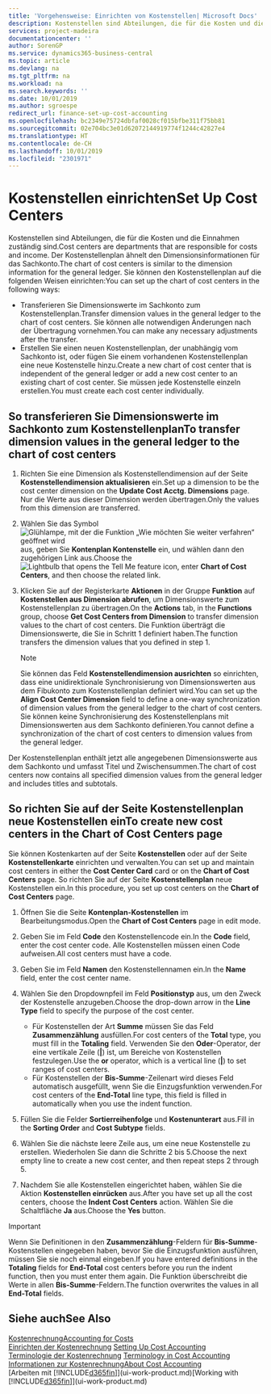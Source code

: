 ```yaml
---
title: 'Vorgehensweise: Einrichten von Kostenstellen| Microsoft Docs'
description: Kostenstellen sind Abteilungen, die für die Kosten und die Einnahmen zuständig sind. Der Kostenstellenplan ähnelt den Dimensionsinformationen für das Sachkonto.
services: project-madeira
documentationcenter: ''
author: SorenGP
ms.service: dynamics365-business-central
ms.topic: article
ms.devlang: na
ms.tgt_pltfrm: na
ms.workload: na
ms.search.keywords: ''
ms.date: 10/01/2019
ms.author: sgroespe
redirect_url: finance-set-up-cost-accounting
ms.openlocfilehash: bc2349e75724dbfaf0028cf015bfbe311f75bb81
ms.sourcegitcommit: 02e704bc3e01d62072144919774f1244c42827e4
ms.translationtype: HT
ms.contentlocale: de-CH
ms.lasthandoff: 10/01/2019
ms.locfileid: "2301971"
---
```

# <a name="set-up-cost-centers"></a><span data-ttu-id="91917-104">Kostenstellen einrichten</span><span class="sxs-lookup"><span data-stu-id="91917-104">Set Up Cost Centers</span></span>
<span data-ttu-id="91917-105">Kostenstellen sind Abteilungen, die für die Kosten und die Einnahmen zuständig sind.</span><span class="sxs-lookup"><span data-stu-id="91917-105">Cost centers are departments that are responsible for costs and income.</span></span> <span data-ttu-id="91917-106">Der Kostenstellenplan ähnelt den Dimensionsinformationen für das Sachkonto.</span><span class="sxs-lookup"><span data-stu-id="91917-106">The chart of cost centers is similar to the dimension information for the general ledger.</span></span> <span data-ttu-id="91917-107">Sie können den Kostenstellenplan auf die folgenden Weisen einrichten:</span><span class="sxs-lookup"><span data-stu-id="91917-107">You can set up the chart of cost centers in the following ways:</span></span>  

-   <span data-ttu-id="91917-108">Transferieren Sie Dimensionswerte im Sachkonto zum Kostenstellenplan.</span><span class="sxs-lookup"><span data-stu-id="91917-108">Transfer dimension values in the general ledger to the chart of cost centers.</span></span> <span data-ttu-id="91917-109">Sie können alle notwendigen Änderungen nach der Übertragung vornehmen.</span><span class="sxs-lookup"><span data-stu-id="91917-109">You can make any necessary adjustments after the transfer.</span></span>  
-   <span data-ttu-id="91917-110">Erstellen Sie einen neuen Kostenstellenplan, der unabhängig vom Sachkonto ist, oder fügen Sie einem vorhandenen Kostenstellenplan eine neue Kostenstelle hinzu.</span><span class="sxs-lookup"><span data-stu-id="91917-110">Create a new chart of cost center that is independent of the general ledger or add a new cost center to an existing chart of cost center.</span></span> <span data-ttu-id="91917-111">Sie müssen jede Kostenstelle einzeln erstellen.</span><span class="sxs-lookup"><span data-stu-id="91917-111">You must create each cost center individually.</span></span>  

## <a name="to-transfer-dimension-values-in-the-general-ledger-to-the-chart-of-cost-centers"></a><span data-ttu-id="91917-112">So transferieren Sie Dimensionswerte im Sachkonto zum Kostenstellenplan</span><span class="sxs-lookup"><span data-stu-id="91917-112">To transfer dimension values in the general ledger to the chart of cost centers</span></span>  
1.  <span data-ttu-id="91917-113">Richten Sie eine Dimension als Kostenstellendimension auf der Seite **Kostenstellendimension aktualisieren** ein.</span><span class="sxs-lookup"><span data-stu-id="91917-113">Set up a dimension to be the cost center dimension on the **Update Cost Acctg. Dimensions** page.</span></span> <span data-ttu-id="91917-114">Nur die Werte aus dieser Dimension werden übertragen.</span><span class="sxs-lookup"><span data-stu-id="91917-114">Only the values from this dimension are transferred.</span></span>  
2.  <span data-ttu-id="91917-115">Wählen Sie das Symbol ![Glühlampe, mit der die Funktion „Wie möchten Sie weiter verfahren“ geöffnet wird](media/ui-search/search_small.png "Wie möchten Sie weiter verfahren?") aus, geben Sie **Kontenplan Kontenstelle** ein, und wählen dann den zugehörigen Link aus.</span><span class="sxs-lookup"><span data-stu-id="91917-115">Choose the ![Lightbulb that opens the Tell Me feature](media/ui-search/search_small.png "Tell me what you want to do") icon, enter **Chart of Cost Centers**, and then choose the related link.</span></span>  
3.  <span data-ttu-id="91917-116">Klicken Sie auf der Registerkarte **Aktionen** in der Gruppe **Funktion** auf **Kostenstellen aus Dimension abrufen**, um Dimensionswerte zum Kostenstellenplan zu übertragen.</span><span class="sxs-lookup"><span data-stu-id="91917-116">On the **Actions** tab, in the **Functions** group, choose **Get Cost Centers from Dimension** to transfer dimension values to the chart of cost centers.</span></span> <span data-ttu-id="91917-117">Die Funktion überträgt die Dimensionswerte, die Sie in Schritt 1 definiert haben.</span><span class="sxs-lookup"><span data-stu-id="91917-117">The function transfers the dimension values that you defined in step 1.</span></span>  

    > [!NOTE]  
    >  <span data-ttu-id="91917-118">Sie können das Feld **Kostenstellendimension ausrichten** so einrichten, dass eine unidirektionale Synchronisierung von Dimensionswerten aus dem Fibukonto zum Kostenstellenplan definiert wird.</span><span class="sxs-lookup"><span data-stu-id="91917-118">You can set up the **Align Cost Center Dimension**  field to define a one-way synchronization of dimension values from the general ledger to the chart of cost centers.</span></span> <span data-ttu-id="91917-119">Sie können keine Synchronisierung des Kostenstellenplans mit Dimensionswerten aus dem Sachkonto definieren.</span><span class="sxs-lookup"><span data-stu-id="91917-119">You cannot define a synchronization of the chart of cost centers to dimension values from the general ledger.</span></span>  

<span data-ttu-id="91917-120">Der Kostenstellenplan enthält jetzt alle angegebenen Dimensionswerte aus dem Sachkonto und umfasst Titel und Zwischensummen.</span><span class="sxs-lookup"><span data-stu-id="91917-120">The chart of cost centers now contains all specified dimension values from the general ledger and includes titles and subtotals.</span></span>  

## <a name="to-create-new-cost-centers-in-the-chart-of-cost-centers-page"></a><span data-ttu-id="91917-121">So richten Sie auf der Seite Kostenstellenplan neue Kostenstellen ein</span><span class="sxs-lookup"><span data-stu-id="91917-121">To create new cost centers in the Chart of Cost Centers page</span></span>  
<span data-ttu-id="91917-122">Sie können Kostenkarten auf der Seite **Kostenstellen** oder auf der Seite **Kostenstellenkarte** einrichten und verwalten.</span><span class="sxs-lookup"><span data-stu-id="91917-122">You can set up and maintain cost centers in either the **Cost Center Card** card or on the **Chart of Cost Centers** page.</span></span> <span data-ttu-id="91917-123">So richten Sie auf der Seite **Kostenstellenplan** neue Kostenstellen ein.</span><span class="sxs-lookup"><span data-stu-id="91917-123">In this procedure, you set up cost centers on the **Chart of Cost Centers** page.</span></span>  

1. <span data-ttu-id="91917-124">Öffnen Sie die Seite **Kontenplan-Kostenstellen** im Bearbeitungsmodus.</span><span class="sxs-lookup"><span data-stu-id="91917-124">Open the **Chart of Cost Centers** page in edit mode.</span></span>  
2. <span data-ttu-id="91917-125">Geben Sie im Feld **Code** den Kostenstellencode ein.</span><span class="sxs-lookup"><span data-stu-id="91917-125">In the **Code** field, enter the cost center code.</span></span> <span data-ttu-id="91917-126">Alle Kostenstellen müssen einen Code aufweisen.</span><span class="sxs-lookup"><span data-stu-id="91917-126">All cost centers must have a code.</span></span>  
3. <span data-ttu-id="91917-127">Geben Sie im Feld **Namen** den Kostenstellennamen ein.</span><span class="sxs-lookup"><span data-stu-id="91917-127">In the **Name** field, enter the cost center name.</span></span>  
4. <span data-ttu-id="91917-128">Wählen Sie den Dropdownpfeil im Feld **Positionstyp** aus, um den Zweck der Kostenstelle anzugeben.</span><span class="sxs-lookup"><span data-stu-id="91917-128">Choose the drop-down arrow in the **Line Type** field to specify the purpose of the cost center.</span></span>  

    - <span data-ttu-id="91917-129">Für Kostenstellen der Art **Summe** müssen Sie das Feld **Zusammenzählung** ausfüllen.</span><span class="sxs-lookup"><span data-stu-id="91917-129">For cost centers of the **Total** type, you must fill in the **Totaling** field.</span></span> <span data-ttu-id="91917-130">Verwenden Sie den **Oder**-Operator, der eine vertikale Zeile (**&#124;**) ist, um Bereiche von Kostenstellen festzulegen.</span><span class="sxs-lookup"><span data-stu-id="91917-130">Use the **or** operator, which is a vertical line (**&#124;**) to set ranges of cost centers.</span></span>  
    - <span data-ttu-id="91917-131">Für Kostenstellen der **Bis-Summe**-Zeilenart wird dieses Feld automatisch ausgefüllt, wenn Sie die Einzugsfunktion verwenden.</span><span class="sxs-lookup"><span data-stu-id="91917-131">For cost centers of the **End-Total** line type, this field is filled in automatically when you use the indent function.</span></span>  
5.  <span data-ttu-id="91917-132">Füllen Sie die Felder **Sortierreihenfolge** und **Kostenunterart** aus.</span><span class="sxs-lookup"><span data-stu-id="91917-132">Fill in the **Sorting Order** and **Cost Subtype** fields.</span></span>  
6.  <span data-ttu-id="91917-133">Wählen Sie die nächste leere Zeile aus, um eine neue Kostenstelle zu erstellen. Wiederholen Sie dann die Schritte 2 bis 5.</span><span class="sxs-lookup"><span data-stu-id="91917-133">Choose the next empty line to create a new cost center, and then repeat steps 2 through 5.</span></span>  
7.  <span data-ttu-id="91917-134">Nachdem Sie alle Kostenstellen eingerichtet haben, wählen Sie die Aktion **Kostenstellen einrücken** aus.</span><span class="sxs-lookup"><span data-stu-id="91917-134">After you have set up all the cost centers, choose the **Indent Cost Centers** action.</span></span> <span data-ttu-id="91917-135">Wählen Sie die Schaltfläche **Ja** aus.</span><span class="sxs-lookup"><span data-stu-id="91917-135">Choose the **Yes** button.</span></span>  

> [!IMPORTANT]  
>  <span data-ttu-id="91917-136">Wenn Sie Definitionen in den **Zusammenzählung**-Feldern für **Bis-Summe**-Kostenstellen eingegeben haben, bevor Sie die Einzugsfunktion ausführen, müssen Sie sie noch einmal eingeben.</span><span class="sxs-lookup"><span data-stu-id="91917-136">If you have entered definitions in the **Totaling** fields for **End-Total** cost centers before you run the indent function, then you must enter them again.</span></span> <span data-ttu-id="91917-137">Die Funktion überschreibt die Werte in allen **Bis-Summe**-Feldern.</span><span class="sxs-lookup"><span data-stu-id="91917-137">The function overwrites the values in all **End-Total** fields.</span></span>  

## <a name="see-also"></a><span data-ttu-id="91917-138">Siehe auch</span><span class="sxs-lookup"><span data-stu-id="91917-138">See Also</span></span>  
[<span data-ttu-id="91917-139">Kostenrechnung</span><span class="sxs-lookup"><span data-stu-id="91917-139">Accounting for Costs</span></span>](finance-manage-cost-accounting.md)  
<span data-ttu-id="91917-140">[Einrichten der Kostenrechnung](finance-set-up-cost-accounting.md) </span><span class="sxs-lookup"><span data-stu-id="91917-140">[Setting Up Cost Accounting](finance-set-up-cost-accounting.md) </span></span>  
<span data-ttu-id="91917-141">[Terminologie der Kostenrechnung](finance-terminology-in-cost-accounting.md) </span><span class="sxs-lookup"><span data-stu-id="91917-141">[Terminology in Cost Accounting](finance-terminology-in-cost-accounting.md) </span></span>  
[<span data-ttu-id="91917-142">Informationen zur Kostenrechnung</span><span class="sxs-lookup"><span data-stu-id="91917-142">About Cost Accounting</span></span>](finance-about-cost-accounting.md)  
<span data-ttu-id="91917-143">[Arbeiten mit [!INCLUDE[d365fin](includes/d365fin_md.md)]](ui-work-product.md)</span><span class="sxs-lookup"><span data-stu-id="91917-143">[Working with [!INCLUDE[d365fin](includes/d365fin_md.md)]](ui-work-product.md)</span></span>
